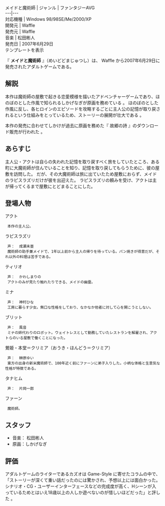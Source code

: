 メイドと魔術師  |  ジャンル  |  ファンタジーAVG   
---|---  
対応機種  |  Windows  98/98SE/Me/2000/XP   
開発元  |  Waffle   
発売元  |  Waffle   
音楽  |  松田彬人   
発売日  |  2007年6月29日   
テンプレートを表示  
  
『 **メイドと魔術師** 』（めいどどまじゅつし）は、  Waffle  から2007年6月29日に発売されたアダルトゲームである。

##  解説  

本作は魔術師の屋敷で起きる恋愛模様を描いたアドベンチャーゲームであり、ほのぼのとした作風で知られるしかげなぎが原画を務めている    。
ほのぼのとした作風に反し、各ヒロインのエピソードを攻略するごとに主人公の記憶が取り戻されるという仕組みをとっているため、ストーリーの展開が壮大である
  。

本作の発売に合わせてしかけが過去に原画を務めた『  故郷の詩  』のダウンロード販売が行われた    。

##  あらすじ  

主人公・アクトは自らの失われた記憶を取り戻すべく旅をしていたところ、ある町に大魔術師が住んでいることを知り、記憶を取り戻してもらうために、彼の屋敷を訪問した。
だが、その大魔術師は旅に出ていたため屋敷におらず、メイドのラピスラズリだけが彼を出迎えた。
ラピスラズリの頼みを受け、アクトは主が帰ってくるまで屋敷にとどまることにした。

##  登場人物  

アクト

     本作の主人公。 
ラピスラズリ

     声：  成瀬未亜 
     魔術師の助手兼メイドで、1年以上前から主人の帰りを待っている。パン焼きが得意だが、それ以外の料理は苦手である。 
ティリオ

     声：  かわしまりの 
     アクトのみが見たり触れたりできる、メイドの幽霊。 
ミナ

     声：  神村ひな 
     工房に暮らす少女。無口な性格をしており、なかなか他者に対して心を開こうとしない。 
ブリット

     声：  風音 
     ミナの姉代わりのロボット。ウェイトレスとして勤務していたレストランを解雇され、アクトらのいる屋敷で働くことになった。 
鶯姫・本堂＝クリミア（おうき・ほんどう＝クリミア）

     声：  榊原ゆい 
     東方の出身の新米魔術師で、100年近く前にファーンに弟子入りした。小柄な体格と生意気な性格が特徴である。 
タナヒム

     声：  片岡一郎 
ファーン

     魔術師。 

##  スタッフ  

  * 音楽：  松田彬人 
  * 原画：しかげなぎ 

##  評価  

アダルトゲームのライターであるカズオは  Game-Style
に寄せたコラムの中で、「ストーリーが深くて重い話だったのには驚かされ、予想以上には面白かった。シナリオ・CG・ユーザーインターフェースなどの完成度が高く、Hシーンが入っているためとはいえ18歳以上の人しか遊べないのが惜しいほどだった」と評した
  。


